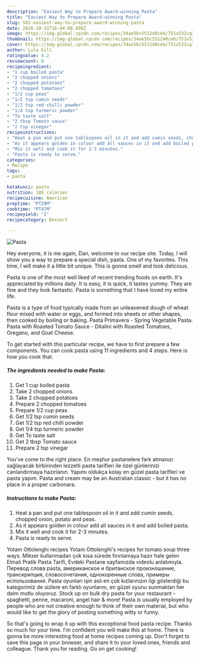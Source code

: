 ```yaml
---
description: "Easiest Way to Prepare Award-winning Pasta"
title: "Easiest Way to Prepare Award-winning Pasta"
slug: 582-easiest-way-to-prepare-award-winning-pasta
date: 2020-10-31T16:44:08.896Z
image: https://img-global.cpcdn.com/recipes/34ae5bc551240ceb/751x532cq70/pasta-recipe-main-photo.jpg
thumbnail: https://img-global.cpcdn.com/recipes/34ae5bc551240ceb/751x532cq70/pasta-recipe-main-photo.jpg
cover: https://img-global.cpcdn.com/recipes/34ae5bc551240ceb/751x532cq70/pasta-recipe-main-photo.jpg
author: Lula Gill
ratingvalue: 4.2
reviewcount: 8
recipeingredient:
- "1 cup boiled pasta"
- "2 chopped onions"
- "2 chopped potatoes"
- "2 chopped tomatoes"
- "1/2 cup peas"
- "1/2 tsp cumin seeds"
- "1/2 tsp red chilli powder"
- "1/4 tsp turmeric powder"
- "To taste salt"
- "2 tbsp Tomato sauce"
- "2 tsp vinegar"
recipeinstructions:
- "Heat a pan and put one tablespoon oil in it and add cumin seeds, chopped onion, potato and peas."
- "As it appears golden in colour add all sauces in it and add boiled pasta."
- "Mix it well and cook it for 2-3 minutes."
- "Pasta is ready to serve."
categories:
- Recipe
tags:
- pasta

katakunci: pasta 
nutrition: 188 calories
recipecuisine: American
preptime: "PT29M"
cooktime: "PT47M"
recipeyield: "2"
recipecategory: Dessert

---
```



![Pasta](https://img-global.cpcdn.com/recipes/34ae5bc551240ceb/751x532cq70/pasta-recipe-main-photo.jpg)

Hey everyone, it is me again, Dan, welcome to our recipe site. Today, I will show you a way to prepare a special dish, pasta. One of my favorites. This time, I will make it a little bit unique. This is gonna smell and look delicious.

Pasta is one of the most well liked of recent trending foods on earth. It's appreciated by millions daily. It is easy, it is quick, it tastes yummy. They are fine and they look fantastic. Pasta is something that I have loved my entire life.

Pasta is a type of food typically made from an unleavened dough of wheat flour mixed with water or eggs, and formed into sheets or other shapes, then cooked by boiling or baking. Pasta Primavera - Spring Vegetable Pasta. Pasta with Roasted Tomato Sauce - Ditalini with Roasted Tomatoes, Oregano, and Goat Cheese.


To get started with this particular recipe, we have to first prepare a few components. You can cook pasta using 11 ingredients and 4 steps. Here is how you cook that.

<!--inarticleads1-->

##### The ingredients needed to make Pasta:

1. Get 1 cup boiled pasta
1. Take 2 chopped onions
1. Take 2 chopped potatoes
1. Prepare 2 chopped tomatoes
1. Prepare 1/2 cup peas
1. Get 1/2 tsp cumin seeds
1. Get 1/2 tsp red chilli powder
1. Get 1/4 tsp turmeric powder
1. Get To taste salt
1. Get 2 tbsp Tomato sauce
1. Prepare 2 tsp vinegar


You&#39;ve come to the right place. En meşhur pastanelere fark atmanızı sağlayacak birbirinden lezzetli pasta tarifleri ile özel günlerinizi canlandırmaya hazırlanın. Yapımı oldukça kolay en güzel pasta tarifleri ve pasta yapım. Pasta and cream may be an Australian classic - but it has no place in a proper carbonara. 

<!--inarticleads2-->

##### Instructions to make Pasta:

1. Heat a pan and put one tablespoon oil in it and add cumin seeds, chopped onion, potato and peas.
1. As it appears golden in colour add all sauces in it and add boiled pasta.
1. Mix it well and cook it for 2-3 minutes.
1. Pasta is ready to serve.


Yotam Ottolenghi recipes Yotam Ottolenghi&#39;s recipes for tomato soup three ways. Mikser kullanmadan çok kısa sürede fırınlamaya hazır hale gelen Elmalı Pratik Pasta Tarifi, Evdeki Pastane sayfamızda videolu anlatımıyla. Перевод слова pasta, американское и британское произношение, транскрипция, словосочетания, однокоренные слова, примеры использования. Pasta oyunları işin aslı en çok kızlarınızın ilgi gösterdiği bu kategorimiz de sizlere en farklı oyunlarını, en güzel oyunu sunmaktan her daim mutlu oluyoruz. Stock up on bulk dry pasta for your restaurant - spaghetti, penne, macaroni, angel hair &amp; more! Pasta is usually employed by people who are not creative enough to think of their own material, but who would like to get the glory of posting something witty or funny. 

So that's going to wrap it up with this exceptional food pasta recipe. Thanks so much for your time. I'm confident you will make this at home. There is gonna be more interesting food at home recipes coming up. Don't forget to save this page in your browser, and share it to your loved ones, friends and colleague. Thank you for reading. Go on get cooking!
